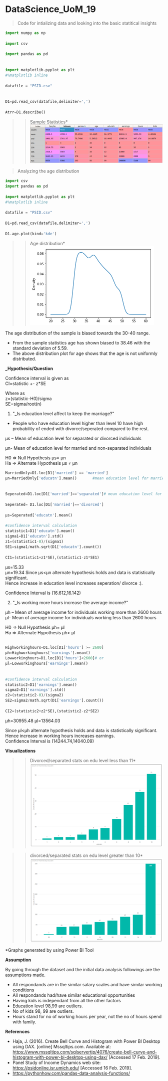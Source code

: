 # DataScience_UoM_19

> Code for intializing data and looking into the basic statitical insights

```python
import numpy as np  

import csv  

import pandas as pd  


import matplotlib.pyplot as plt  
#%matplotlib inline   

datafile = "PSID.csv"  


D1=pd.read_csv(datafile,delimiter=',')  

Atrr=D1.describe()  
``` 
>>Sample Statistics*
![Sample Statistics](https://github.com/TorinW/DataScience_UoM_19/blob/master/descriptive_stats.png)

> Analyzing the age distribution

```python
import csv
import pandas as pd

import matplotlib.pyplot as plt
#%matplotlib inline
                                                                     
datafile = "PSID.csv"

D1=pd.read_csv(datafile,delimiter=',')

D1.age.plot(kind='kde')
```
>>Age distribution*
![Sample Statistics](https://github.com/TorinW/DataScience_UoM_19/blob/master/age_destribution.png)

The age distribution of the sample is biased towards the 30-40 range.
- From the sample statistics age has shown biased to 38.46 with the standard deviation of 5.59.
- The above distribution plot for age shows that the age is not uniformly distributed. 



**_Hypothesis/Question**   

Confidence interval is given as  
CI=statistic +- z*SE  

Where as  
z=(statistic-H0)/sigma  
SE=sigma/root(n)                                 
                                  
                                   
                                  

1. "_Is education level affect to keep the marriage?"
- People who have education level higher than level 10 have high probability of ended with divorce/seperated compared to the rest.


µs – Mean of education level for separated or divorced individuals    

µn- Mean of education level for married and non-separated individuals  

H0 => Null Hypothesis        µs= µn  
Ha => Alternate Hypothesis   µs ≠ µn  
```python  
MarriedOnly=D1.loc[D1['married'] == 'married']
µn=MarriedOnly['educatn'].mean()       #mean education level for married 


Seperated=D1.loc[D1['married']=='separated']# mean education level for seperated/divorced 

Seperated= D1.loc[D1['married']=='divorced']

µs=Seperated['educatn'].mean()

#confidence interval calculation 
statistic1=D1['educatn'].mean()
sigma1=D1['educatn'].std()
z1=(statistic1-0)/(sigma1)
SE1=sigma1/math.sqrt(D1['educatn'].count())

CI1=(statistic1+z1*SE),(statistic1-z1*SE1)

```
µs=15.33  
µn=19.34
Since µs<µn alternate hypothesis holds and data is statistically significant.  
Hence increase in education level increases seperation/ divorce :).  

Confidence Interval is (16.612,16.142)  

 2. "_Is working more hours increase the average income?"  
 
 µh – Mean of average income for individuals working more than 2600 hours  
 µl- Mean of average income for individuals working less than 2600 hours  
 


H0 => Null Hypothesis        µh= µl  
Ha => Alternate Hypothesis   µh> µl 
```python

Highworkinghours=D1.loc[D1['hours'] >= 2600]
µh=Highworkinghours['earnings'].mean()
Lowworkinghours=D1.loc[D1['hours']<2600]# or
µl=Lowworkinghours['earnings'].mean()


#confidence interval calculation
statistic2=D1['earnings'].mean()
sigma2=D1['earnings'].std()
z2=(statistic2-0)/(sigma2)
SE2=sigma2/math.sqrt(D1['earnings'].count())

CI2=(statistic2+z2*SE),(statistic2-z2*SE2)

```
µh=30955.48
µl=13564.03 

Since µl<µh alternate hypothesis holds and data is statistically significant.  
Hence increase in working hours increases earnings.    
Confidence Interval is (14244.74,14040.09)

 



**Visualizations**
>>Divorced/separated stats on edu level less than 11*
![divorced/separated stats on edu level less than 11](https://github.com/TorinW/DataScience_UoM_19/blob/master/0-10_2-3.PNG)


>>divorced/separated stats on edu level greater than 10*
![divorced/separated stats on edu level greater than 11](https://github.com/TorinW/DataScience_UoM_19/blob/master/11-99_2-3.PNG)


*Graphs generated by using Power BI Tool


**Assumption**

By going through the dataset and the initial data analysis followings are the assumptions made.

- All respondands are in the similar salary scales and have similar working conditions
- All respondands had/have similar educational opportunities
- Having kids is independant from all the other factors
- Education level 98,99 are outliers.
- No of kids 98, 99 are outliers.
- Hours stand for no of working hours per year, not the no of hours spend with family.


**References**
- Haja, J. (2016). Create Bell Curve and Histogram with Power BI Desktop using DAX. [online] Mssqltips.com. Available at: https://www.mssqltips.com/sqlservertip/4076/create-bell-curve-and-histogram-with-power-bi-desktop-using-dax/ [Accessed 17 Feb. 2019].
- Panel Study of Income Dynamics web site: https://psidonline.isr.umich.edu/  [Accessed 16 Feb. 2019].  
- https://pythonhow.com/pandas-data-analysis-functions/
